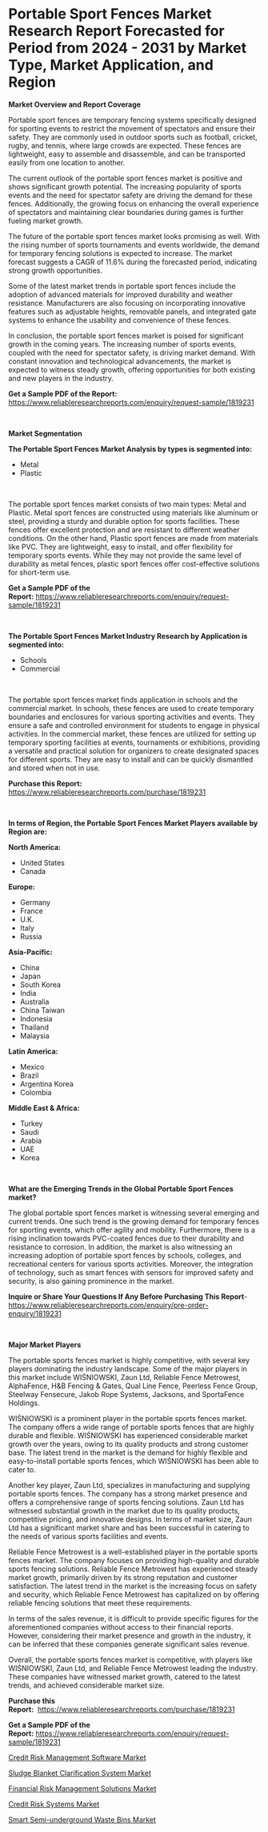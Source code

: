 <p><h1>Portable Sport Fences Market Research Report Forecasted for Period from 2024 -  2031 by Market Type, Market Application, and Region</h1></p><p><strong>Market Overview and Report Coverage</strong></p>
<p><p>Portable sport fences are temporary fencing systems specifically designed for sporting events to restrict the movement of spectators and ensure their safety. They are commonly used in outdoor sports such as football, cricket, rugby, and tennis, where large crowds are expected. These fences are lightweight, easy to assemble and disassemble, and can be transported easily from one location to another.</p><p>The current outlook of the portable sport fences market is positive and shows significant growth potential. The increasing popularity of sports events and the need for spectator safety are driving the demand for these fences. Additionally, the growing focus on enhancing the overall experience of spectators and maintaining clear boundaries during games is further fueling market growth.</p><p>The future of the portable sport fences market looks promising as well. With the rising number of sports tournaments and events worldwide, the demand for temporary fencing solutions is expected to increase. The market forecast suggests a CAGR of 11.6% during the forecasted period, indicating strong growth opportunities.</p><p>Some of the latest market trends in portable sport fences include the adoption of advanced materials for improved durability and weather resistance. Manufacturers are also focusing on incorporating innovative features such as adjustable heights, removable panels, and integrated gate systems to enhance the usability and convenience of these fences.</p><p>In conclusion, the portable sport fences market is poised for significant growth in the coming years. The increasing number of sports events, coupled with the need for spectator safety, is driving market demand. With constant innovation and technological advancements, the market is expected to witness steady growth, offering opportunities for both existing and new players in the industry.</p></p>
<p><strong>Get a Sample PDF of the Report:</strong> <a href="https://www.reliableresearchreports.com/enquiry/request-sample/1819231">https://www.reliableresearchreports.com/enquiry/request-sample/1819231</a></p>
<p>&nbsp;</p>
<p><strong>Market Segmentation</strong></p>
<p><strong>The Portable Sport Fences Market Analysis by types is segmented into:</strong></p>
<p><ul><li>Metal</li><li>Plastic</li></ul></p>
<p>&nbsp;</p>
<p><p>The portable sport fences market consists of two main types: Metal and Plastic. Metal sport fences are constructed using materials like aluminum or steel, providing a sturdy and durable option for sports facilities. These fences offer excellent protection and are resistant to different weather conditions. On the other hand, Plastic sport fences are made from materials like PVC. They are lightweight, easy to install, and offer flexibility for temporary sports events. While they may not provide the same level of durability as metal fences, plastic sport fences offer cost-effective solutions for short-term use.</p></p>
<p><strong>Get a Sample PDF of the Report:</strong>&nbsp;<a href="https://www.reliableresearchreports.com/enquiry/request-sample/1819231">https://www.reliableresearchreports.com/enquiry/request-sample/1819231</a></p>
<p>&nbsp;</p>
<p><strong>The Portable Sport Fences Market Industry Research by Application is segmented into:</strong></p>
<p><ul><li>Schools</li><li>Commercial</li></ul></p>
<p>&nbsp;</p>
<p><p>The portable sport fences market finds application in schools and the commercial market. In schools, these fences are used to create temporary boundaries and enclosures for various sporting activities and events. They ensure a safe and controlled environment for students to engage in physical activities. In the commercial market, these fences are utilized for setting up temporary sporting facilities at events, tournaments or exhibitions, providing a versatile and practical solution for organizers to create designated spaces for different sports. They are easy to install and can be quickly dismantled and stored when not in use.</p></p>
<p><strong>Purchase this Report:</strong>&nbsp; <a href="https://www.reliableresearchreports.com/purchase/1819231">https://www.reliableresearchreports.com/purchase/1819231</a></p>
<p>&nbsp;</p>
<p><strong>In terms of Region, the Portable Sport Fences Market Players available by Region are:</strong></p>
<p>
    <p> <strong> North America: </strong>
        <ul>
            <li>United States</li>
            <li>Canada</li>
        </ul>
        </p> 
    <p> <strong> Europe: </strong>
        <ul>
            <li>Germany</li>
            <li>France</li>
            <li>U.K.</li>
            <li>Italy</li>
            <li>Russia</li>
        </ul>
        </p> 
    <p> <strong> Asia-Pacific: </strong>
        <ul>
            <li>China</li>
            <li>Japan</li>
            <li>South Korea</li>
            <li>India</li>
            <li>Australia</li>
            <li>China Taiwan</li>
            <li>Indonesia</li>
            <li>Thailand</li>
            <li>Malaysia</li>
        </ul>
        </p> 
    <p> <strong> Latin America: </strong>
        <ul>
            <li>Mexico</li>
            <li>Brazil</li>
            <li>Argentina Korea</li>
            <li>Colombia</li>
        </ul>
        </p> 
    <p> <strong> Middle East & Africa: </strong>
        <ul>
            <li>Turkey</li>
            <li>Saudi</li>
            <li>Arabia</li>
            <li>UAE</li>
            <li>Korea</li>
        </ul>
    </p>
    </p>
<p>&nbsp;</p>
<p><strong>What are the Emerging Trends in the Global Portable Sport Fences market?</strong></p>
<p><p>The global portable sport fences market is witnessing several emerging and current trends. One such trend is the growing demand for temporary fences for sporting events, which offer agility and mobility. Furthermore, there is a rising inclination towards PVC-coated fences due to their durability and resistance to corrosion. In addition, the market is also witnessing an increasing adoption of portable sport fences by schools, colleges, and recreational centers for various sports activities. Moreover, the integration of technology, such as smart fences with sensors for improved safety and security, is also gaining prominence in the market.</p></p>
<p><strong>Inquire or Share Your Questions If Any Before Purchasing This Report</strong>- <a href="https://www.reliableresearchreports.com/enquiry/pre-order-enquiry/1819231">https://www.reliableresearchreports.com/enquiry/pre-order-enquiry/1819231</a></p>
<p>&nbsp;</p>
<p><strong>Major Market Players</strong></p>
<p><p>The portable sports fences market is highly competitive, with several key players dominating the industry landscape. Some of the major players in this market include WIŚNIOWSKI, Zaun Ltd, Reliable Fence Metrowest, AlphaFence, H&B Fencing & Gates, Qual Line Fence, Peerless Fence Group, Steelway Fensecure, Jakob Rope Systems, Jacksons, and SportaFence Holdings.</p><p>WIŚNIOWSKI is a prominent player in the portable sports fences market. The company offers a wide range of portable sports fences that are highly durable and flexible. WIŚNIOWSKI has experienced considerable market growth over the years, owing to its quality products and strong customer base. The latest trend in the market is the demand for highly flexible and easy-to-install portable sports fences, which WIŚNIOWSKI has been able to cater to.</p><p>Another key player, Zaun Ltd, specializes in manufacturing and supplying portable sports fences. The company has a strong market presence and offers a comprehensive range of sports fencing solutions. Zaun Ltd has witnessed substantial growth in the market due to its quality products, competitive pricing, and innovative designs. In terms of market size, Zaun Ltd has a significant market share and has been successful in catering to the needs of various sports facilities and events.</p><p>Reliable Fence Metrowest is a well-established player in the portable sports fences market. The company focuses on providing high-quality and durable sports fencing solutions. Reliable Fence Metrowest has experienced steady market growth, primarily driven by its strong reputation and customer satisfaction. The latest trend in the market is the increasing focus on safety and security, which Reliable Fence Metrowest has capitalized on by offering reliable fencing solutions that meet these requirements.</p><p>In terms of the sales revenue, it is difficult to provide specific figures for the aforementioned companies without access to their financial reports. However, considering their market presence and growth in the industry, it can be inferred that these companies generate significant sales revenue.</p><p>Overall, the portable sports fences market is competitive, with players like WIŚNIOWSKI, Zaun Ltd, and Reliable Fence Metrowest leading the industry. These companies have witnessed market growth, catered to the latest trends, and achieved considerable market size.</p></p>
<p><strong>Purchase this Report:</strong>&nbsp;&nbsp;<a href="https://www.reliableresearchreports.com/purchase/1819231">https://www.reliableresearchreports.com/purchase/1819231</a></p>
<p></p>
<p><strong>Get a Sample PDF of the Report:</strong>&nbsp;<a href="https://www.reliableresearchreports.com/enquiry/request-sample/1819231">https://www.reliableresearchreports.com/enquiry/request-sample/1819231</a></p>
<p><p><a href="https://medium.com/@lorilarson1929/credit-risk-management-software-market-the-key-to-successful-business-strategy-forecast-till-2030-f45e31302587">Credit Risk Management Software Market</a></p><p><a href="https://github.com/Paul14Anderson63/Market-Research-Report-List-2/blob/main/sludge-blanket-clarification-system-market.md">Sludge Blanket Clarification System Market</a></p><p><a href="https://medium.com/@lorilarson1929/financial-risk-management-solutions-market-share-evolution-and-market-growth-trends-2023-2030-09fe593f43db">Financial Risk Management Solutions Market</a></p><p><a href="https://medium.com/@lorilarson1929/credit-risk-systems-market-size-cagr-trends-2024-2030-bc9e85f14bb5">Credit Risk Systems Market</a></p><p><a href="https://github.com/aasishrp01/Market-Research-Report-List-2/blob/main/smart-semi-underground-waste-bins-market.md">Smart Semi-underground Waste Bins Market</a></p></p>